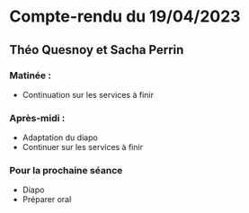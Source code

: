 # Compte-rendu du 19/04/2023
## Théo Quesnoy et Sacha Perrin

### Matinée :

- Continuation sur les services à finir

### Après-midi :

- Adaptation du diapo
- Continuer sur les services à finir

### Pour la prochaine séance

- Diapo
- Préparer oral